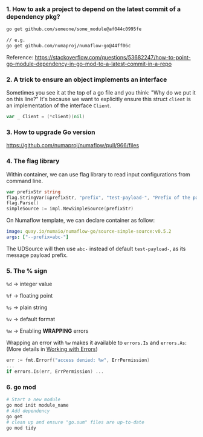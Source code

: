 ### 1. How to ask a project to depend on the latest commit of a dependency pkg?

```bash
go get github.com/someone/some_module@af044c0995fe

// e.g.
go get github.com/numaproj/numaflow-go@44ff06c
```

Reference: https://stackoverflow.com/questions/53682247/how-to-point-go-module-dependency-in-go-mod-to-a-latest-commit-in-a-repo

### 2. A trick to ensure an object implements an interface

Sometimes you see it at the top of a go file and you think: "Why do we put it on this line?" It's because we want to explicitly ensure this struct `client` is an implementation of the interface `Client`.

```go
var _ Client = (*client)(nil)
```

### 3. How to upgrade Go version

https://github.com/numaproj/numaflow/pull/966/files

### 4. The flag library

Within container, we can use flag library to read input configurations from command line.

```go
var prefixStr string
flag.StringVar(&prefixStr, "prefix", "test-payload-", "Prefix of the payload")
flag.Parse()
simpleSource := impl.NewSimpleSource(prefixStr)
```

On Numaflow template, we can declare container as follow:

```yaml
image: quay.io/numaio/numaflow-go/source-simple-source:v0.5.2
args: ["--prefix=abc-"]
```

The UDSource will then use `abc-` instead of default `test-payload-`, as its message payload prefix.

### 5. The % sign

`%d` -> integer value

`%f` -> floating point

`%s` -> plain string

`%v` -> default format

`%w` -> Enabling **WRAPPING** errors

Wrapping an error with `%w` makes it available to `errors.Is` and `errors.As`: (More details in [Working with Errors](https://go.dev/blog/go1.13-errors))

```go
err := fmt.Errorf("access denied: %w", ErrPermission)
...
if errors.Is(err, ErrPermission) ...
```

### 6. go mod

```bash
# Start a new module
go mod init module_name
# Add dependency
go get
# clean up and ensure "go.sum" files are up-to-date
go mod tidy
```

